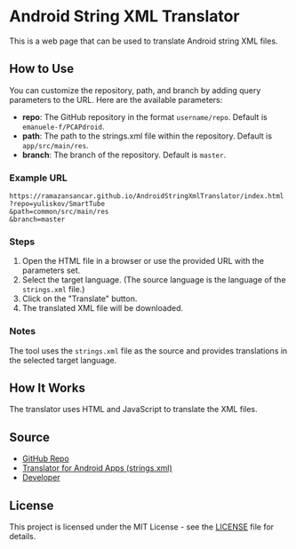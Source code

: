 # Android String XML Translator

This is a web page that can be used to translate Android string XML files.

## How to Use

You can customize the repository, path, and branch by adding query parameters to the URL. Here are the available parameters:

- **repo**: The GitHub repository in the format `username/repo`. Default is `emanuele-f/PCAPdroid`.
- **path**: The path to the strings.xml file within the repository. Default is `app/src/main/res`.
- **branch**: The branch of the repository. Default is `master`.

### Example URL

```plaintext
https://ramazansancar.github.io/AndroidStringXmlTranslator/index.html
?repo=yuliskov/SmartTube
&path=common/src/main/res
&branch=master
```

### Steps

1. Open the HTML file in a browser or use the provided URL with the parameters set.
2. Select the target language. (The source language is the language of the `strings.xml` file.)
3. Click on the "Translate" button.
4. The translated XML file will be downloaded.

### Notes

The tool uses the `strings.xml` file as the source and provides translations in the selected target language.

## How It Works

The translator uses HTML and JavaScript to translate the XML files.

## Source

- [GitHub Repo](https://github.com/yuliskov/SmartTube)
- [Translator for Android Apps (strings.xml)](https://jtbrinkmann.de/tools/android-strings.xml-translator.html)
- [Developer](https://github.com/jtbrinkmann)

## License

This project is licensed under the MIT License - see the [LICENSE](LICENSE) file for details.
